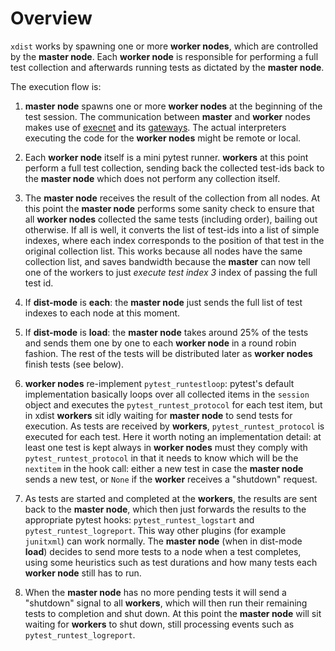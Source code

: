 # Overview #

`xdist` works by spawning one or more **worker nodes**, which are controlled
by the **master node**. Each **worker node** is responsible for performing 
a full test collection and afterwards running tests as dictated by the **master node**.

The execution flow is:

1. **master node** spawns one or more **worker nodes** at the beginning of
   the test session. The communication between **master** and **worker** nodes makes use of 
   [execnet](http://codespeak.net/execnet/) and its [gateways](http://codespeak.net/execnet/basics.html#gateways-bootstrapping-python-interpreters).
   The actual interpreters executing the code for the **worker nodes** might
   be remote or local. 
  
1. Each **worker node** itself is a mini pytest runner. **workers** at this
   point perform a full test collection, sending back the collected 
   test-ids back to the **master node** which does not
   perform any collection itself.
     
1. The **master node** receives the result of the collection from all nodes.
   At this point the **master node** performs some sanity check to ensure that
   all **worker nodes** collected the same tests (including order), bailing out otherwise.
   If all is well, it converts the list of test-ids into a list of simple
   indexes, where each index corresponds to the position of that test in the
   original collection list. This works because all nodes have the same 
   collection list, and saves bandwidth because the **master** can now tell
   one of the workers to just *execute test index 3* index of passing the
   full test id.
   
1. If **dist-mode** is **each**: the **master node** just sends the full list
   of test indexes to each node at this moment.
   
1. If **dist-mode** is **load**: the **master node** takes around 25% of the
   tests and sends them one by one to each **worker node** in a round robin
   fashion. The rest of the tests will be distributed later as **worker nodes**
   finish tests (see below).
   
1. **worker nodes** re-implement `pytest_runtestloop`: pytest's default implementation
   basically loops over all collected items in the `session` object and executes
   the `pytest_runtest_protocol` for each test item, but in xdist **workers** sit idly 
   waiting for **master node** to send tests for execution. As tests are
   received by **workers**, `pytest_runtest_protocol` is executed for each test. 
   Here it worth noting an implementation detail: at least one
   test is kept always in **worker nodes** must they comply with 
   `pytest_runtest_protocol` in that it needs to know which will be the 
   `nextitem` in the hook call: either a new test in case the **master node** sends
   a new test, or `None` if the **worker** receives a "shutdown" request.
   
1. As tests are started and completed at the **workers**, the results are sent
   back to the **master node**, which then just forwards the results to 
   the appropriate pytest hooks: `pytest_runtest_logstart` and 
   `pytest_runtest_logreport`. This way other plugins (for example `junitxml`)
   can work normally. The **master node** (when in dist-mode **load**) 
   decides to send more tests to a node when a test completes, using
   some heuristics such as test durations and how many tests each **worker node**
   still has to run.
   
1. When the **master node** has no more pending tests it will
   send a "shutdown" signal to all **workers**, which will then run their 
   remaining tests to completion and shut down. At this point the 
   **master node** will sit waiting for **workers** to shut down, still
   processing events such as `pytest_runtest_logreport`.
 
